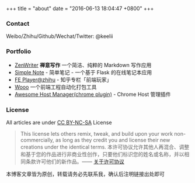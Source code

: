 +++
title = "about"
date = "2016-06-13 18:04:47 +0800"
+++

### Contact

Weibo/Zhihu/Github/Wechat/Twitter: @keelii

### Portfolio

* [ZenWriter](https://zen-writer.com) **禅意写作** 一个简洁、纯粹的 Markdown 写作应用
* [Simple Note](https://note.crazy4code.com/notes) - 简单笔记 - 一个基于 Flask 的在线笔记本应用
* [FE Player@zhihu](https://zhuanlan.zhihu.com/fe-player) - 知乎专栏「前端玩家」
* [Wooo](https://github.com/keelii/wo) 一个前端工程自动化打包工具
* [Awesome Host Manager(chrome plugin)](https://chrome.google.com/webstore/detail/awesome-host-manager/pikaoeecieigblebdddckmlegonlogha?hl=zh-CN) - Chrome Host 管理插件

### License

All articles are under [CC BY-NC-SA](https://creativecommons.org/licenses/by-nc-sa/4.0/) License

> This license lets others remix, tweak, and build upon your work non-commercially, as long as they credit you and license their new creations under the identical terms. 本许可协议允许其他人再混合、调整和基于您的作品进行非商业性创作，只要他们标识您的姓名或名称，并以相同条款许可他们的新作品。—— [关于许可协议](https://creativecommons.org/licenses/?lang=zh)

本博客文章皆为原创，转载请务必先联系我，确认后注明链接出处即可